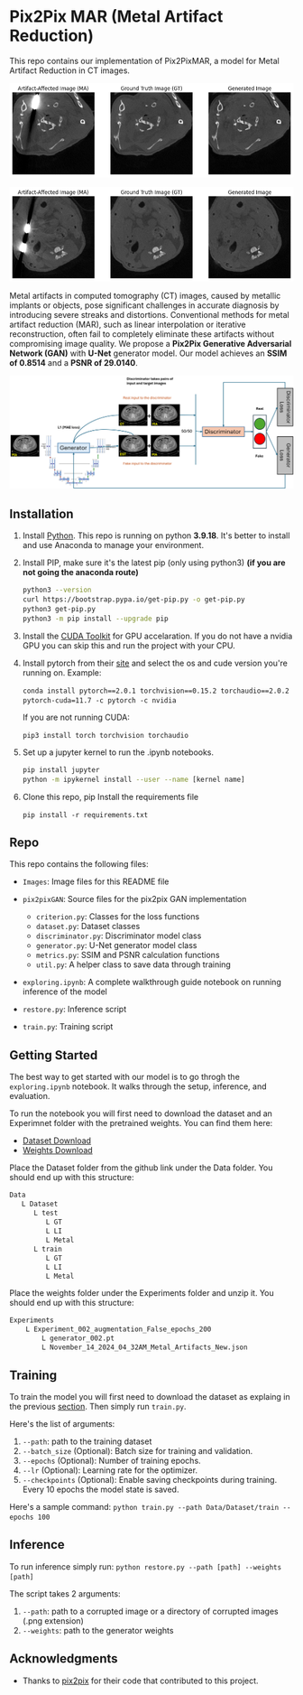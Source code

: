 # Pix2Pix MAR (Metal Artifact Reduction)

This repo contains our implementation of Pix2PixMAR, a model for Metal Artifact Reduction in CT images.

![results](Images/200_2.png)

![results](Images/200_3.png)

Metal artifacts in computed tomography (CT) images, caused by metallic implants or objects, pose significant challenges in accurate diagnosis by introducing severe streaks and distortions. Conventional methods for metal artifact reduction (MAR), such as linear interpolation or iterative reconstruction, often fail to completely eliminate these artifacts without compromising image quality. We propose a **Pix2Pix Generative Adversarial Network (GAN)** with **U-Net** generator model. Our model achieves an **SSIM of 0.8514** and a **PSNR of 29.0140**.

![results](Images/Architecture.png)

## Installation

1. Install [Python](https://www.python.org/downloads/). This repo is running on python **3.9.18**. It's better to install and use Anaconda to manage your environment.
2. Install PIP, make sure it's the latest pip (only using python3) **(if you are not going the anaconda route)**

   ```bash
   python3 --version
   curl https://bootstrap.pypa.io/get-pip.py -o get-pip.py
   python3 get-pip.py
   python3 -m pip install --upgrade pip
   ```

3. Install the [CUDA Toolkit](https://developer.nvidia.com/cuda-toolkit) for GPU accelaration. If you do not have a nvidia GPU you can skip this and run the project with your CPU.
4. Install pytorch from their [site](https://pytorch.org/) and select the os and cude version you're running on. Example:

   `conda install pytorch==2.0.1 torchvision==0.15.2 torchaudio==2.0.2 pytorch-cuda=11.7 -c pytorch -c nvidia`

   If you are not running CUDA:

   `pip3 install torch torchvision torchaudio`
5. Set up a jupyter kernel to run the .ipynb notebooks.

   ```bash
   pip install jupyter
   python -m ipykernel install --user --name [kernel name]
   ```

6. Clone this repo, pip Install the requirements file

   `pip install -r requirements.txt`

## Repo

This repo contains the following files:

- `Images`: Image files for this README file

- `pix2pixGAN`: Source files for the pix2pix GAN implementation
  - `criterion.py`: Classes for the loss functions
  - `dataset.py`: Dataset classes
  - `discriminator.py`: Discriminator model class
  - `generator.py`: U-Net generator model class
  - `metrics.py`: SSIM and PSNR calculation functions
  - `util.py`: A helper class to save data through training

- `exploring.ipynb`: A complete walkthrough guide notebook on running inference of the model
- `restore.py`: Inference script
- `train.py`: Training script

## Getting Started

The best way to get started with our model is to go throgh the `exploring.ipynb` notebook. It walks through the setup, inference, and evaluation.

To run the notebook you will first need to download the dataset and an Experimnet folder with the pretrained weights. You can find them here:

- [Dataset Download](https://github.com/LangruiZhou/HISMAR)
- [Weights Download](https://drive.google.com/file/d/1sk44Os_6Uwk59GD1bdXvsy-Sc_WRHPK8/view?usp=sharing)

Place the Dataset folder from the github link under the Data folder. You should end up with this structure:

```
Data
   L Dataset
      L test
         L GT
         L LI
         L Metal
      L train
         L GT
         L LI
         L Metal
```

Place the weights folder under the Experiments folder and unzip it. You should end up with this structure:

```
Experiments
    L Experiment_002_augmentation_False_epochs_200
        L generator_002.pt
        L November_14_2024_04_32AM_Metal_Artifacts_New.json
```

## Training

To train the model you will first need to download the dataset as explaing in the previous [section](#getting-started). Then simply run `train.py`.

Here's the list of arguments:

1. `--path`: path to the training dataset
2. `--batch_size` (Optional): Batch size for training and validation.
3. `--epochs` (Optional): Number of training epochs.
4. `--lr` (Optional): Learning rate for the optimizer.
5. `--checkpoints` (Optional): Enable saving checkpoints during training. Every 10 epochs the model state is saved.

Here's a sample command:
`python train.py --path Data/Dataset/train --epochs 100`

## Inference

To run inference simply run:
`python restore.py --path [path] --weights [path]`

The script takes 2 arguments:

1. `--path`: path to a corrupted image or a directory of corrupted images (.png extension)
2. `--weights`: path to the generator weights

## Acknowledgments

- Thanks to [pix2pix](https://github.com/akanametov/pix2pix) for their code that contributed to this project.
